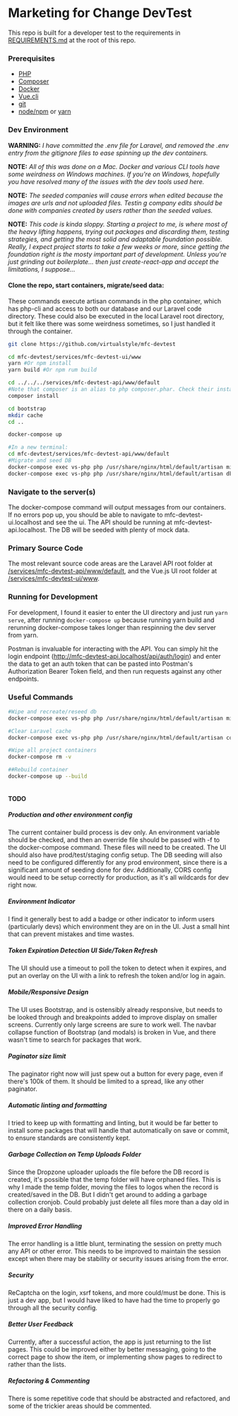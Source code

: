 # Marketing for Change DevTest

This repo is built for a developer test to the requirements in [REQUIREMENTS.md](REQUIREMENTS.md) at the root of this repo.

### Prerequisites

- [PHP](https://www.php.net/manual/en/install.php)
- [Composer](https://getcomposer.org/doc/00-intro.md)
- [Docker](https://docs.docker.com/install/)
- [Vue.cli](https://cli.vuejs.org/)
- [git](https://git-scm.com/book/en/v2/Getting-Started-Installing-Git)
- [node/npm](https://nodejs.org/en/) or [yarn](https://yarnpkg.com/lang/en/)

### Dev Environment

**WARNING:** *I have committed the .env file for Laravel, and removed the .env entry from the gitignore files to ease spinning up the dev containers.*

**NOTE:** *All of this was done on a Mac. Docker and various CLI tools have some weirdness on Windows machines. If you're on Windows, hopefully you have resolved many of the issues with the dev tools used here.*

**NOTE:** *The seeded companies will cause errors when edited because the images are urls and not uploaded files. Testin g company edits should be done with companies created by users rather than the seeded values.*

**NOTE:** *This code is kinda sloppy. Starting a project to me, is where most of the heavy lifting happens, trying out packages and discarding them, testing strategies, and getting the most solid and adaptable foundation possible. Really, I expect project starts to take a few weeks or more, since getting the foundation right is the mosty important part of development. Unless you're just grinding out boilerplate... then just create-react-app and accept the limitations, I suppose...*

#### Clone the repo, start containers, migrate/seed data:
These commands execute artisan commands in the php container, which has php-cli and access to both our database and our Laravel code directory. These could also be executed in the local Laravel root directory, but it felt like there was some weirdness sometimes, so I just handled it through the container.
```bash
git clone https://github.com/virtualstyle/mfc-devtest

cd mfc-devtest/services/mfc-devtest-ui/www
yarn #Or npm install
yarn build #Or npm rum build

cd ../../../services/mfc-devtest-api/www/default
#Note that composer is an alias to php composer.phar. Check their install docs if needed.
composer install

cd bootstrap
mkdir cache
cd ..

docker-compose up

#In a new terminal:
cd mfc-devtest/services/mfc-devtest-api/www/default
#Migrate and seed DB
docker-compose exec vs-php php /usr/share/nginx/html/default/artisan migrate
docker-compose exec vs-php php /usr/share/nginx/html/default/artisan db:seed

```

### Navigate to the server(s)

The docker-compose command will output messages from our containers. If no errors pop up, you should be able to navigate to mfc-devtest-ui.localhost and see the ui. The API should be running at mfc-devtest-api.localhost. The DB will be seeded with plenty of mock data.

### Primary Source Code

The most relevant source code areas are the Laravel API root folder at [/services/mfc-devtest-api/www/default](/services/mfc-devtest-api/www/default), and the Vue.js UI root folder at [/services/mfc-devtest-ui/www](/services/mfc-devtest-ui/www).

### Running for Development

For development, I found it easier to enter the UI directory and just run `yarn serve`, after running `docker-compose up` because running yarn build and rerunning docker-compose takes longer than respinning the dev server from yarn.

Postman is invaluable for interacting with the API. You can simply hit the login endpoint (http://mfc-devtest-api.localhost/api/auth/login) and enter the data to get an auth token that can be pasted into Postman's Authorization Bearer Token field, and then run requests against any other endpoints.

### Useful Commands
```bash
#Wipe and recreate/reseed db
docker-compose exec vs-php php /usr/share/nginx/html/default/artisan migrate:fresh --seed

#Clear Laravel cache
docker-compose exec vs-php php /usr/share/nginx/html/default/artisan config:cache

#Wipe all project containers
docker-compose rm -v

##Rebuild container
docker-compose up --build



```

#### TODO

##### Production and other environment config

The current container build process is dev only. An environment variable should be checked, and then an override file should be passed with -f to the docker-compose command. These files will need to be created. The UI should also have prod/test/staging config setup. The DB seeding will also need to be configured differently for any prod environment, since there is a significant amount of seeding done for dev. Additionally, CORS config would need to be setup correctly for production, as it's all wildcards for dev right now.

##### Environment Indicator

I find it generally best to add a badge or other indicator to inform users (particularly devs) which environment they are on in the UI. Just a small hint that can prevent mistakes and time wastes.

##### Token Expiration Detection UI Side/Token Refresh

The UI should use a timeout to poll the token to detect when it expires, and put an overlay on the UI with a link to refresh the token and/or log in again.

##### Mobile/Responsive Design

The UI uses Bootstrap, and is ostensibly already responsive, but needs to be looked through and breakpoints added to improve display on smaller screens. Currently only large screens are sure to work well. The navbar collapse function of Bootstrap (and modals) is broken in Vue, and there wasn't time to search for packages that work.

##### Paginator size limit

The paginator right now will just spew out a button for every page, even if there's 100k of them. It should be limited to a spread, like any other paginator.

##### Automatic linting and formatting

I tried to keep up with formatting and linting, but it would be far better to install some packages that will handle that automatically on save or commit, to ensure standards are consistently kept.

##### Garbage Collection on Temp Uploads Folder

Since the Dropzone uploader uploads the file before the DB record is created, it's possible that the temp folder will have orphaned files. This is why I made the temp folder, moving the files to logos when the record is created/saved in the DB. But I didn't get around to adding a garbage collection cronjob. Could probably just delete all files more than a day old in there on a daily basis.

##### Improved Error Handling

The error handling is a little blunt, terminating the session on pretty much any API or other error. This needs to be improved to maintain the session except when there may be stability or security issues arising from the error.

##### Security

ReCaptcha on the login, xsrf tokens, and more could/must be done. This is just a dev app, but I would have liked to have had the time to properly go through all the security config.

##### Better User Feedback

Currently, after a successful action, the app is just returning to the list pages. This could be improved either by better messaging, going to the correct page to show the item, or implementing show pages to redirect to rather than the lists.

##### Refactoring & Commenting

There is some repetitive code that should be abstracted and refactored, and some of the trickier areas should be commented.

